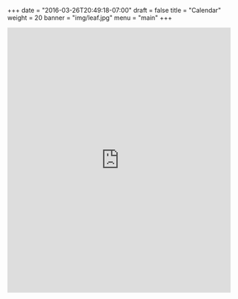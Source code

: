 +++
date = "2016-03-26T20:49:18-07:00"
draft = false
title = "Calendar"
weight = 20
banner = "img/leaf.jpg"
menu = "main"
+++

<iframe src="https://calendar.google.com/calendar/embed?showTitle=0&amp;showPrint=0&amp;showTabs=0&amp;showCalendars=0&amp;showTz=0&amp;height=600&amp;wkst=1&amp;bgcolor=%23FFFFFF&amp;src=5rsmr2tlbsnis3q1ebjbfof4oc%40group.calendar.google.com&amp;color=%2328754E&amp;ctz=America%2FLos_Angeles" style="border-width:0" width="100%" height="600" frameborder="0" scrolling="no"></iframe>

